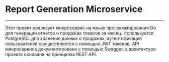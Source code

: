 # Report Generation Microservice

---

Этот проект реализует микросервис на языке программирования Go для генерации отчетов о продажах товаров за месяц. Используется PostgreSQL для хранения данных о продажах, аутентификация пользователей осуществляется с помощью JWT токенов. API микросервиса документировано с помощью Swagger, а архитектура проекта основана на принципах REST API.